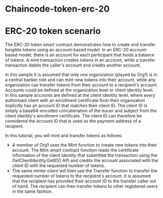 # Chaincode-token-erc-20
# ERC-20 token scenario
The ERC-20 token smart contract demonstrates how to create and transfer fungible tokens using an account-based model. In an ERC-20 account-based model, there is an account for each participant that holds a balance of tokens. A mint transaction creates tokens in an account, while a transfer transaction debits the caller's account and credits another account.

In this sample it is assumed that only one organization (played by Org1) is in a central banker role and can mint new tokens into their account, while any organization can transfer tokens from their account to a recipient's account. Accounts could be defined at the organization level or client identity level. In this sample accounts are defined at the client identity level, where every authorized client with an enrollment certificate from their organization implicitly has an account ID that matches their client ID. The client ID is simply a base64-encoded concatenation of the issuer and subject from the client identity's enrollment certificate. The client ID can therefore be considered the account ID that is used as the payment address of a recipient.

In this tutorial, you will mint and transfer tokens as follows:
- A member of Org1 uses the Mint function to create new tokens into their account. The Mint smart contract function reads the certificate information of the client identity that submitted the transaction using the GetClientIdentity.GetID() API and credits the account associated with the client ID with the requested number of tokens.
- The same minter client will then use the Transfer function to transfer the requested number of tokens to the recipient's account. It is assumed that the recipient has provided their account ID to the transfer caller out of band. The recipient can then transfer tokens to other registered users in the same fashion.
